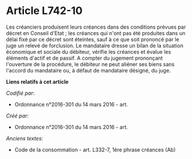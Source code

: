 # Article L742-10

Les créanciers produisent leurs créances dans des conditions prévues par décret en Conseil d'Etat ; les créances qui n'ont
pas été produites dans un délai fixé par ce décret sont éteintes, sauf à ce que soit prononcé par le juge un relevé de
forclusion. Le mandataire dresse un bilan de la situation économique et sociale du débiteur, vérifie les créances et évalue
les éléments d'actif et de passif. A compter du jugement prononçant l'ouverture de la procédure, le débiteur ne peut aliéner
ses biens sans l'accord du mandataire ou, à défaut de mandataire désigné, du juge.

**Liens relatifs à cet article**

_Codifié par_:

  - Ordonnance n°2016-301 du 14 mars 2016 - art.

_Créé par_:

  - Ordonnance n°2016-301 du 14 mars 2016 - art.

_Anciens textes_:

  - Code de la consommation - art. L332-7, 1ère phrase créances (Ab)
